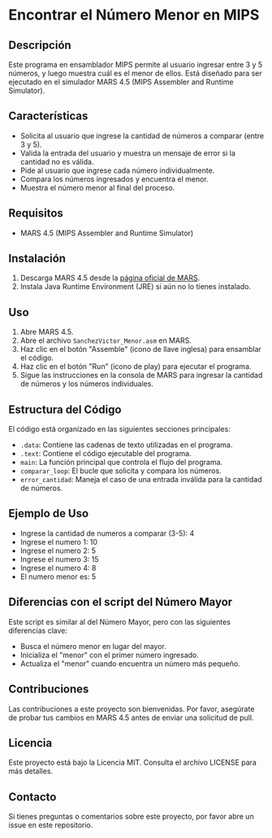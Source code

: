 # Encontrar el Número Menor en MIPS

## Descripción
Este programa en ensamblador MIPS permite al usuario ingresar entre 3 y 5 números, y luego muestra cuál es el menor de ellos. Está diseñado para ser ejecutado en el simulador MARS 4.5 (MIPS Assembler and Runtime Simulator).

## Características
- Solicita al usuario que ingrese la cantidad de números a comparar (entre 3 y 5).
- Valida la entrada del usuario y muestra un mensaje de error si la cantidad no es válida.
- Pide al usuario que ingrese cada número individualmente.
- Compara los números ingresados y encuentra el menor.
- Muestra el número menor al final del proceso.

## Requisitos
- MARS 4.5 (MIPS Assembler and Runtime Simulator)

## Instalación
1. Descarga MARS 4.5 desde la [página oficial de MARS](http://courses.missouristate.edu/KenVollmar/MARS/).
2. Instala Java Runtime Environment (JRE) si aún no lo tienes instalado.

## Uso
1. Abre MARS 4.5.
2. Abre el archivo `SanchezVictor_Menor.asm` en MARS.
3. Haz clic en el botón "Assemble" (icono de llave inglesa) para ensamblar el código.
4. Haz clic en el botón "Run" (icono de play) para ejecutar el programa.
5. Sigue las instrucciones en la consola de MARS para ingresar la cantidad de números y los números individuales.

## Estructura del Código
El código está organizado en las siguientes secciones principales:
- `.data`: Contiene las cadenas de texto utilizadas en el programa.
- `.text`: Contiene el código ejecutable del programa.
- `main`: La función principal que controla el flujo del programa.
- `comparar_loop`: El bucle que solicita y compara los números.
- `error_cantidad`: Maneja el caso de una entrada inválida para la cantidad de números.

## Ejemplo de Uso

- Ingrese la cantidad de numeros a comparar (3-5): 4
- Ingrese el numero 1: 10
- Ingrese el numero 2: 5
- Ingrese el numero 3: 15
- Ingrese el numero 4: 8
- El numero menor es: 5

## Diferencias con el script del Número Mayor
Este script es similar al del Número Mayor, pero con las siguientes diferencias clave:
- Busca el número menor en lugar del mayor.
- Inicializa el "menor" con el primer número ingresado.
- Actualiza el "menor" cuando encuentra un número más pequeño.

## Contribuciones
Las contribuciones a este proyecto son bienvenidas. Por favor, asegúrate de probar tus cambios en MARS 4.5 antes de enviar una solicitud de pull.

## Licencia
Este proyecto está bajo la Licencia MIT. Consulta el archivo LICENSE para más detalles.

## Contacto
Si tienes preguntas o comentarios sobre este proyecto, por favor abre un issue en este repositorio.


